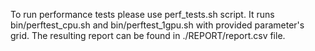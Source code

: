 To run performance tests please use perf_tests.sh script.
It runs bin/perftest_cpu.sh and bin/perftest_1gpu.sh with provided parameter's grid.
The resulting report can be found in ./REPORT/report.csv file.
